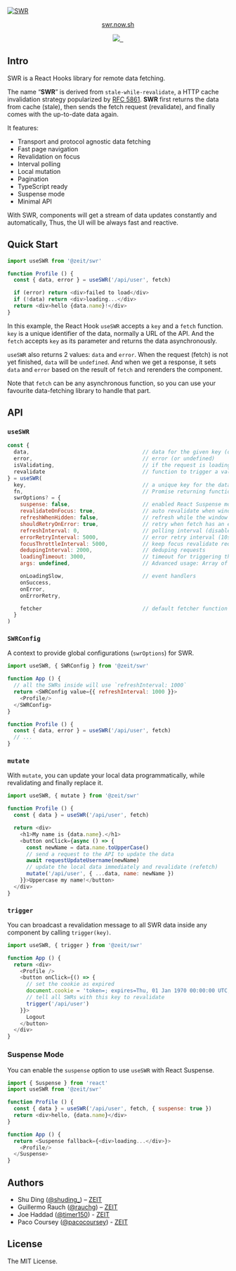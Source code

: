 [![SWR](https://assets.zeit.co/image/upload/v1572289618/swr/banner.png)](https://swr.now.sh)

<p align="center">
  <a aria-label="SWR website" href="https://swr.now.sh">swr.now.sh<a>
</p>

<p align="center">
  <a aria-label="ZEIT logo" href="https://github.com/zeit">
    <img src="https://img.shields.io/badge/MADE%20BY%20ZEIT-000000.svg?style=for-the-badge&logo=ZEIT&labelColor=000000&logoWidth=20">
  </a>
  <a aria-label="NPM version" href="https://www.npmjs.com/package/@zeit/swr">
    <img alt="" src="https://img.shields.io/npm/v/@zeit/swr?style=for-the-badge&labelColor=000000">
  </a>
  <a aria-label="License" href="https://github.com/zeit/swr/blob/master/LICENSE">
    <img alt="" src="https://img.shields.io/npm/l/@zeit/swr?style=for-the-badge&labelColor=000000">
  </a>
</p>

## Intro

SWR is a React Hooks library for remote data fetching.

The name “**SWR**” is derived from `stale-while-revalidate`, a HTTP cache invalidation strategy popularized by [RFC 5861](https://tools.ietf.org/html/rfc5861).
**SWR** first returns the data from cache (stale), then sends the fetch request (revalidate), and finally comes with the up-to-date data again.

It features:
- Transport and protocol agnostic data fetching
- Fast page navigation
- Revalidation on focus
- Interval polling
- Local mutation
- Pagination
- TypeScript ready
- Suspense mode
- Minimal API

With SWR, components will get a stream of data updates constantly and automatically, Thus, the UI will be always fast and reactive.

## Quick Start

```js
import useSWR from '@zeit/swr'

function Profile () {
  const { data, error } = useSWR('/api/user', fetch)

  if (error) return <div>failed to load</div>
  if (!data) return <div>loading...</div>
  return <div>hello {data.name}!</div>
}
```

In this example, the React Hook `useSWR` accepts a `key` and a `fetch` function.
`key` is a unique identifier of the data, normally a URL of the API. And the `fetch` accepts
`key` as its parameter and returns the data asynchronously.

`useSWR` also returns 2 values: `data` and `error`. When the request (fetch) is not yet finished,
`data` will be `undefined`. And when we get a response, it sets `data` and `error` based on the result
of `fetch` and rerenders the component.

Note that `fetch` can be any asynchronous function, so you can use your favourite data-fetching
library to handle that part.

## API

### `useSWR`

```js
const {
  data,                                    // data for the given key (or undefined)
  error,                                   // error (or undefined)
  isValidating,                            // if the request is loading
  revalidate                               // function to trigger a validate manually
} = useSWR(
  key,                                     // a unique key for the data
  fn,                                      // Promise returning function to fetch your data
  swrOptions? = {
    suspense: false,                       // enabled React Suspense mode
    revalidateOnFocus: true,               // auto revalidate when window gets focused
    refreshWhenHidden: false,              // refresh while the window is invisible
    shouldRetryOnError: true,              // retry when fetch has an error
    refreshInterval: 0,                    // polling interval (disabled by default)
    errorRetryInterval: 5000,              // error retry interval (10s on slow network)
    focusThrottleInterval: 5000,           // keep focus revalidate requests in a time window
    dedupingInterval: 2000,                // deduping requests
    loadingTimeout: 3000,                  // timeout for triggering the onLoadingSlow event
    args: undefined,                       // Advanced usage: Array of args to pass to the `fn`

    onLoadingSlow,                         // event handlers
    onSuccess,
    onError,
    onErrorRetry,

    fetcher                                // default fetcher function (same as `fn`)
  }
)
```

### `SWRConfig`

A context to provide global configurations (`swrOptions`) for SWR.

```js
import useSWR, { SWRConfig } from '@zeit/swr'

function App () {
  // all the SWRs inside will use `refreshInterval: 1000`
  return <SWRConfig value={{ refreshInterval: 1000 }}>
    <Profile/>
  </SWRConfig>
}

function Profile () {
  const { data, error } = useSWR('/api/user', fetch)
  // ...
}
```

### `mutate`

With `mutate`, you can update your local data programmatically, while
revalidating and finally replace it.

```js
import useSWR, { mutate } from '@zeit/swr'

function Profile () {
  const { data } = useSWR('/api/user', fetch)

  return <div>
    <h1>My name is {data.name}.</h1>
    <button onClick={async () => {
      const newName = data.name.toUpperCase()
      // send a request to the API to update the data
      await requestUpdateUsername(newName)
      // update the local data immediately and revalidate (refetch)
      mutate('/api/user', { ...data, name: newName })
    }}>Uppercase my name!</button>
  </div>
}
```

### `trigger`

You can broadcast a revalidation message to all SWR data inside any component by calling
`trigger(key)`.

```js
import useSWR, { trigger } from '@zeit/swr'

function App () {
  return <div>
    <Profile />
    <button onClick={() => {
      // set the cookie as expired
      document.cookie = 'token=; expires=Thu, 01 Jan 1970 00:00:00 UTC; path=/;'
      // tell all SWRs with this key to revalidate
      trigger('/api/user')
    }}>
      Logout
    </button>
  </div>
}
```

### Suspense Mode

You can enable the `suspense` option to use `useSWR` with React Suspense.

```js
import { Suspense } from 'react'
import useSWR from '@zeit/swr'

function Profile () {
  const { data } = useSWR('/api/user', fetch, { suspense: true })
  return <div>hello, {data.name}</div>
}

function App () {
  return <Suspense fallback={<div>loading...</div>}>
    <Profile/>
  </Suspense>
}
```

## Authors
- Shu Ding ([@shuding_](https://twitter.com/shuding_)) – [ZEIT](https://zeit.co)
- Guillermo Rauch ([@rauchg](https://twitter.com/rauchg)) – [ZEIT](https://zeit.co)
- Joe Haddad ([@timer150](https://twitter.com/timer150)) - [ZEIT](https://zeit.co)
- Paco Coursey ([@pacocoursey](https://twitter.com/pacocoursey)) - [ZEIT](https://zeit.co)

## License
The MIT License.
